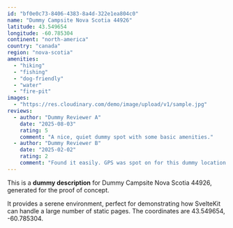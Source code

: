 ```yaml
---
id: "bf0e0c73-8406-4383-8a4d-322e1ea804c0"
name: "Dummy Campsite Nova Scotia 44926"
latitude: 43.549654
longitude: -60.785304
continent: "north-america"
country: "canada"
region: "nova-scotia"
amenities:
  - "hiking"
  - "fishing"
  - "dog-friendly"
  - "water"
  - "fire-pit"
images:
  - "https://res.cloudinary.com/demo/image/upload/v1/sample.jpg"
reviews:
  - author: "Dummy Reviewer A"
    date: "2025-08-03"
    rating: 5
    comment: "A nice, quiet dummy spot with some basic amenities."
  - author: "Dummy Reviewer B"
    date: "2025-02-02"
    rating: 2
    comment: "Found it easily. GPS was spot on for this dummy location."
---
```


This is a **dummy description** for Dummy Campsite Nova Scotia 44926, generated for the proof of concept.

It provides a serene environment, perfect for demonstrating how SvelteKit can handle a large number of static pages. The coordinates are 43.549654, -60.785304.
